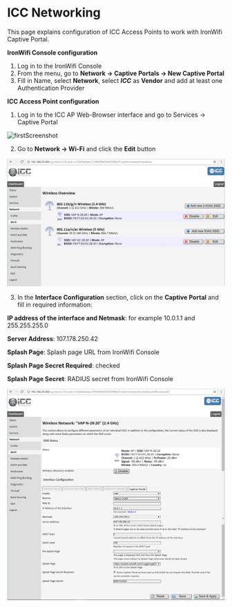  # ICC Networking

This page explains configuration of ICC Access Points to work with IronWifi Captive Portal.

**IronWifi Console configuration**

1. Log in to the IronWifi Console
2. From the menu, go to **Network -> Captive Portals -> New Captive Portal**
3. Fill in Name, select **Network**, select **_ICC_** as **Vendor** and add at least one Authentication Provider

**ICC Access Point configuration**

1. Log in to the ICC AP Web-Browser interface and go to Services -> Captive Portal

![firstScreenshot](https://github.com/IronWifi/docs/raw/master/configuration-guides/ICC_Networking/ICC.png)

2. Go to **Network -> Wi-Fi** and click the **Edit** button

![secondScreenshot](ICC_Networking/ICC2.png)

3. In the **Interface Configuration** section, click on the **Captive Portal** and fill in required information:

**IP address of the interface and Netmask**: for example 10.0.1.1 and 255.255.255.0

**Server Address**: 107.178.250.42

**Splash Page**: Splash page URL from IronWifi Console

**Splash Page Secret Required**: checked

**Splash Page Secret**: RADIUS secret from IronWifi Console

![thirdScreenshot](ICC_Networking/ICC3.png)
